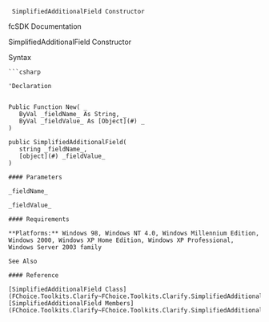 ﻿     SimplifiedAdditionalField Constructor                                                   

fcSDK Documentation

SimplifiedAdditionalField Constructor

Syntax

```vbnet
```csharp

'Declaration
 

Public Function New( _
   ByVal _fieldName_ As String, _
   ByVal _fieldValue_ As [Object](#) _
)

public SimplifiedAdditionalField( 
   string _fieldName_,
   [object](#) _fieldValue_
)

#### Parameters

_fieldName_

_fieldValue_

#### Requirements

**Platforms:** Windows 98, Windows NT 4.0, Windows Millennium Edition, Windows 2000, Windows XP Home Edition, Windows XP Professional, Windows Server 2003 family

See Also

#### Reference

[SimplifiedAdditionalField Class](FChoice.Toolkits.Clarify~FChoice.Toolkits.Clarify.SimplifiedAdditionalField.md)  
[SimplifiedAdditionalField Members](FChoice.Toolkits.Clarify~FChoice.Toolkits.Clarify.SimplifiedAdditionalField_members.md)